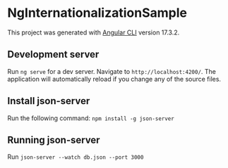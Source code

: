 # NgInternationalizationSample

This project was generated with [Angular CLI](https://github.com/angular/angular-cli) version 17.3.2.

## Development server

Run `ng serve` for a dev server. Navigate to `http://localhost:4200/`. The application will automatically reload if you change any of the source files.

## Install json-server

Run the following command: `npm install -g json-server`

## Running json-server 

Run `json-server --watch db.json --port 3000` 
